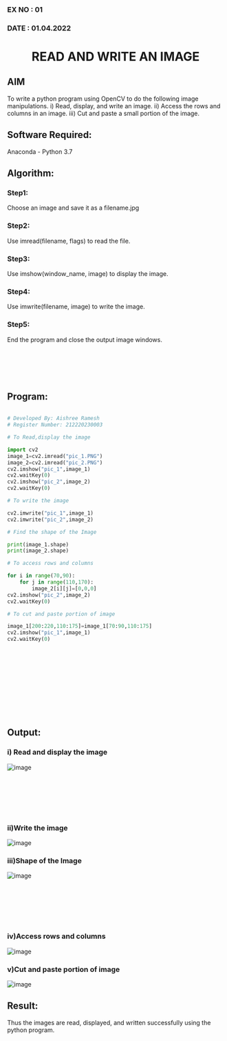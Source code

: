 ### EX NO : 01
### DATE  : 01.04.2022
# <p align="center">READ AND WRITE AN IMAGE</p>
## AIM
To write a python program using OpenCV to do the following image manipulations.
i) Read, display, and write an image.
ii) Access the rows and columns in an image.
iii) Cut and paste a small portion of the image.

## Software Required:
Anaconda - Python 3.7
## Algorithm:
### Step1:
Choose an image and save it as a filename.jpg
### Step2:
Use imread(filename, flags) to read the file.
### Step3:
Use imshow(window_name, image) to display the image.
### Step4:
Use imwrite(filename, image) to write the image.
### Step5:
End the program and close the output image windows.

<br/>
<br/>
<br/>
<br/>

## Program:

```python

# Developed By: Aishree Ramesh
# Register Number: 212220230003

# To Read,display the image

import cv2
image_1=cv2.imread("pic_1.PNG")
image_2=cv2.imread("pic_2.PNG")
cv2.imshow("pic_1",image_1)
cv2.waitKey(0)
cv2.imshow("pic_2",image_2)
cv2.waitKey(0)

# To write the image

cv2.imwrite("pic_1",image_1)
cv2.imwrite("pic_2",image_2)

# Find the shape of the Image

print(image_1.shape)
print(image_2.shape)

# To access rows and columns

for i in range(70,90):
    for j in range(110,170):
        image_2[i][j]=[0,0,0]
cv2.imshow("pic_2",image_2)
cv2.waitKey(0)

# To cut and paste portion of image

image_1[200:220,110:175]=image_1[70:90,110:175]
cv2.imshow("pic_1",image_1)
cv2.waitKey(0)

```

<br/>
<br/>
<br/>
<br/>

<br/>
<br/>
<br/>
<br/>
<br/>


## Output:

### i) Read and display the image
![image](https://user-images.githubusercontent.com/70213227/161099189-bbacf95a-ec22-4310-bc77-a921581aa6c7.png)

<br/>
<br/>
<br/>
<br/>
<br/>

### ii)Write the image
![image](https://user-images.githubusercontent.com/70213227/161099503-2cf16a47-8935-4619-98d6-57841300e26f.png)
### iii)Shape of the Image

![image](https://user-images.githubusercontent.com/70213227/161100405-245c3a72-4395-4b31-9425-480c405f0c17.png)

<br/>
<br/>
<br/>
<br/>
<br/>

### iv)Access rows and columns
![image](https://user-images.githubusercontent.com/70213227/161100350-d0702856-57d1-480c-abc5-6ca6809d1ae6.png)

### v)Cut and paste portion of image

![image](https://user-images.githubusercontent.com/70213227/161100351-1c912020-454d-46fb-af24-4043c7c49943.png)

## Result:
Thus the images are read, displayed, and written successfully using the python program.
